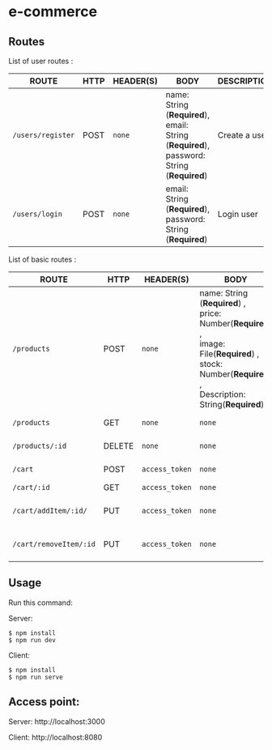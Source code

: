 # e-commerce

## Routes
List of user routes :

| ROUTE             | HTTP | HEADER(S) |     BODY     |   DESCRIPTION   |
| ----------------- | ---- | --------- | ------------ | --------------- |
| `/users/register` | POST | `none` | name: String (**Required**), email: String (**Required**), password: String (**Required**) | Create a user |
| `/users/login` | POST | `none` | email: String (**Required**), password: String (**Required**) | Login user |


List of basic routes :

| ROUTE             | HTTP | HEADER(S) |     BODY     |   DESCRIPTION   |
| ----------------- | ---- | --------- | ------------ | --------------- |
| `/products` | POST | `none` | name: String (**Required**) ,<br> price: Number(**Required**) ,<br>  image: File(**Required**) ,<br> stock: Number(**Required**) ,<br> Description: String(**Required**)| Post a Product |
| `/products` | GET | `none` | `none` | Get all Products|
| `/products/:id` | DELETE | `none` | `none`|  Delete Product |
| `/cart` | POST | `access_token` | `none`|  Create a new cart |
| `/cart/:id` | GET | `access_token` | `none`|  Get Cart |
| `/cart/addItem/:id/` | PUT | `access_token` | `none`|  Add new product to cart |
| `/cart/removeItem/:id` | PUT | `access_token` | `none`|  Remove product from cart |

## Usage

Run this command: 

Server:
```
$ npm install
$ npm run dev
```
Client:
 
```
$ npm install
$ npm run serve
```

## Access point:
Server: http://localhost:3000

Client: http://localhost:8080